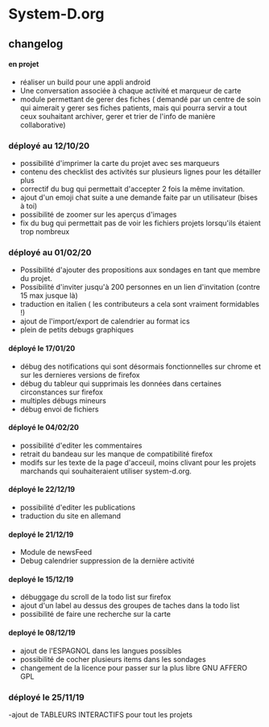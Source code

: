 # System-D.org

## changelog

#### en projet
- réaliser un build pour une appli android
- Une conversation associée à chaque activité et marqueur de carte 
- module permettant de gerer des fiches ( demandé par un centre de soin qui aimerait y gerer ses fiches patients, mais qui pourra servir a tout ceux souhaitant archiver, gerer et trier de l'info de manière collaborative)

### déployé au 12/10/20
- possibilité d'imprimer la carte du projet avec ses marqueurs
- contenu des checklist des activités sur plusieurs lignes pour les détailler plus
- correctif du bug qui permettait d'accepter 2 fois la même invitation.
- ajout d'un emoji chat suite a une demande faite par un utilisateur (bises à toi)
- possibilité de zoomer sur les aperçus d'images
- fix du bug qui permettait pas de voir les fichiers projets lorsqu'ils étaient trop nombreux
### déployé au 01/02/20
- Possibilité d'ajouter des propositions aux sondages en tant que membre du projet.
- Possibilité d'inviter jusqu'à 200 personnes en un lien d'invitation (contre 15 max jusque là)
- traduction en italien ( les contributeurs a cela sont vraiment formidables !)
- ajout de l'import/export de calendrier au format ics
- plein de petits debugs graphiques

#### déployé le 17/01/20
- débug des notifications qui sont désormais fonctionnelles sur chrome et sur les dernieres versions de firefox
- débug du tableur qui supprimais les données dans certaines circonstances sur firefox
- multiples débugs mineurs
- débug envoi de fichiers

#### déployé le 04/02/20
- possibilité d'editer les commentaires
- retrait du bandeau sur les manque de compatibilité firefox
- modifs sur les texte de la page d'acceuil, moins clivant pour les projets marchands qui souhaiteraient utiliser system-d.org.

#### déployé le 22/12/19
- possibilité d'editer les publications
- traduction du site en allemand

#### deployé le 21/12/19
- Module de newsFeed
- Debug calendrier suppression de la dernière activité

#### deployé le 15/12/19

- débuggage du scroll de la todo list sur firefox
- ajout d'un label au dessus des groupes de taches dans la todo list
- possibilité de faire une recherche sur la carte

#### deployé le 08/12/19

- ajout de l'ESPAGNOL dans les langues possibles
- possibilité de cocher plusieurs items dans les sondages
- changement de la licence pour passer sur la plus libre GNU AFFERO GPL

### déployé le 25/11/19

-ajout de TABLEURS INTERACTIFS pour tout les projets
